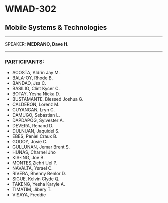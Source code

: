 # WMAD-302

## Mobile Systems & Technologies

---

SPEAKER: **MEDRANO, Dave H.**

---

### PARTICIPANTS:
- ACOSTA, Aldrin Jay M.
- BALA-OY, Rhode B.
- BANDAO, Jsa C.
- BASILIO, Clint Kycer C.
- BOTAY, Yesha Nicka D.
- BUSTAMANTE, Blessed Joshua G.
- CALDERON, Lorenz M.
- CUYANGAN, Lryn C.
- DAMUGO, Sebastian L.
- DAPDAPOG, Sylvester A.
- DEVERA, Renand D.
- DULNUAN, Jaquidel S.
- EBES, Peniel Craux B.
- GODOY, Josie C.
- GULLUNAN, Jemar Brent S.
- HUNAS, Charnel Jho
- KIS-ING, Joe B.
- MONTES,Zichri Uel P.
- NAVALTA, Ysrael C.
- RIVERA, Bhenny Benlor D.
- SIGUE, Kelvin Clyde Q.
- TAKENG, Yesha Karyle A.
- TIMATIM, Jibery T.
- VISAYA, Freddie
